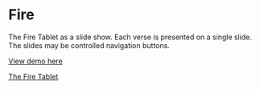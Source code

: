 # Fire

The Fire Tablet as a slide show. Each verse is presented on a single slide.
The slides may be controlled navigation buttons.

[View demo here](https://vramdhanie.github.io/fire)

[The Fire Tablet](https://www.bahai.org/library/authoritative-texts/prayers/bahai-prayers/5#814641272)

